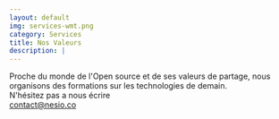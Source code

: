 ```yaml
---
layout: default
img: services-wmt.png
category: Services
title: Nos Valeurs
description: |
---
```

 Proche du monde de l'Open source et de ses valeurs de partage,
 nous organisons des formations sur les technologies de demain. <br>
 N'hésitez pas a nous écrire <br><bold>contact@nesio.co</bold>